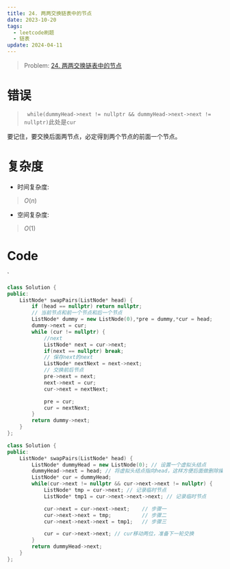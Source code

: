```yaml
---
title: 24. 两两交换链表中的节点
date: 2023-10-20
tags:
  - leetcode刷题
  - 链表
update: 2024-04-11
---
```

> Problem: [24. 两两交换链表中的节点](https://leetcode.cn/problems/swap-nodes-in-pairs/description/)

# 错误

> ` while(dummyHead->next != nullptr && dummyHead->next->next != nullptr)`此处是`cur`

要记住，要交换后面两节点，必定得到两个节点的前面一个节点。

# 复杂度

- 时间复杂度:

> $O(n)$

- 空间复杂度:

> $O(1)$

# Code
`
```cpp
class Solution {
public:
    ListNode* swapPairs(ListNode* head) {
        if (head == nullptr) return nullptr;
        // 当前节点和前一个节点和后一个节点
        ListNode* dummy = new ListNode(0),*pre = dummy,*cur = head;
        dummy->next = cur;
        while (cur != nullptr) {
            //next
            ListNode* next = cur->next;
            if(next == nullptr) break;
            // 保存next的next
            ListNode* nextNext = next->next;
            // 交换前后节点
            pre->next = next;
            next->next = cur;
            cur->next = nextNext;

            pre = cur;
            cur = nextNext;
        }
        return dummy->next;
    }
};
```

```C++ 
class Solution {
public:
    ListNode* swapPairs(ListNode* head) {
        ListNode* dummyHead = new ListNode(0); // 设置一个虚拟头结点
        dummyHead->next = head; // 将虚拟头结点指向head，这样方便后面做删除操作
        ListNode* cur = dummyHead;
        while(cur->next != nullptr && cur->next->next != nullptr) {
            ListNode* tmp = cur->next; // 记录临时节点
            ListNode* tmp1 = cur->next->next->next; // 记录临时节点

            cur->next = cur->next->next;    // 步骤一
            cur->next->next = tmp;          // 步骤二
            cur->next->next->next = tmp1;   // 步骤三

            cur = cur->next->next; // cur移动两位，准备下一轮交换
        }
        return dummyHead->next;
    }
};
```